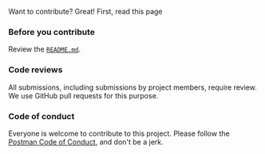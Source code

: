 Want to contribute? Great! First, read this page

### Before you contribute

Review the [`README.md`](./README.md).

### Code reviews

All submissions, including submissions by project members, require review. We
use GitHub pull requests for this purpose.

### Code of conduct

Everyone is welcome to contribute to this project. Please follow the [Postman Code of Conduct](https://www.postman.com/legal/community-code-of-conduct), and don't be a jerk.

